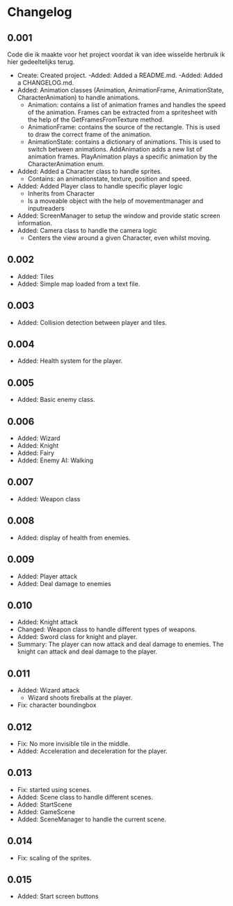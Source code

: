 # Changelog
## 0.001
Code die ik maakte voor het project voordat ik van idee wisselde herbruik ik hier gedeeltelijks terug.

- Create: Created project.
-Added: Added a README.md.
-Added: Added a CHANGELOG.md.
- Added: Animation classes (Animation, AnimationFrame, AnimationState, CharacterAnimation) to handle animations.
    - Animation: contains a list of animation frames and handles the speed of the animation. Frames can be extracted from a spritesheet with the help of the GetFramesFromTexture method.
    - AnimationFrame: contains the source of the rectangle. This is used to draw the correct frame of the animation.
    - AnimationState: contains a dictionary of animations. This is used to switch between animations. AddAnimation adds a new list of animation frames. PlayAnimation plays a specific animation by the CharacterAnimation enum.
- Added: Added a Character class to handle sprites.
    - Contains: an animationstate, texture, position and speed.
- Added: Added Player class to handle specific player logic
    - Inherits from Character
    - Is a moveable object with the help of movementmanager and inputreaders
- Added: ScreenManager to setup the window and provide static screen information.
- Added: Camera class to handle the camera logic
    - Centers the view around a given Character, even whilst moving.

## 0.002
- Added: Tiles 
- Added: Simple map loaded from a text file.

## 0.003
- Added: Collision detection between player and tiles.

## 0.004
- Added: Health system for the player.

## 0.005
- Added: Basic enemy class.

## 0.006
- Added: Wizard
- Added: Knight
- Added: Fairy
- Added: Enemy AI: Walking

## 0.007
- Added: Weapon class

## 0.008
- Added: display of health from enemies.

## 0.009
- Added: Player attack
- Added: Deal damage to enemies

## 0.010
- Added: Knight attack
- Changed: Weapon class to handle different types of weapons.
- Added: Sword class for knight and player.
- Summary: The player can now attack and deal damage to enemies. The knight can attack and deal damage to the player.

## 0.011
- Added: Wizard attack
    - Wizard shoots fireballs at the player.
- Fix: character boundingbox

## 0.012
- Fix: No more invisible tile in the middle.
- Added: Acceleration and deceleration for the player.

## 0.013
- Fix: started using scenes.
- Added: Scene class to handle different scenes.
- Added: StartScene
- Added: GameScene
- Added: SceneManager to handle the current scene.

## 0.014
- Fix: scaling of the sprites.

## 0.015
- Added: Start screen buttons